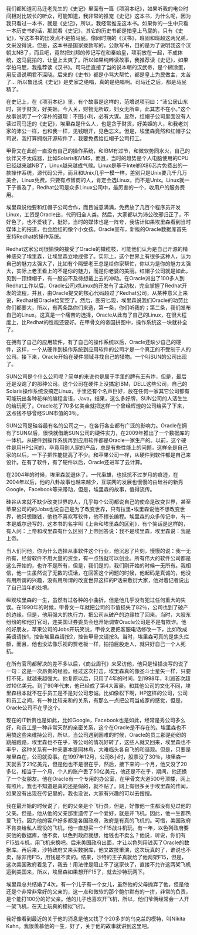 我们都知道司马迁老先生的《史记》里面有一篇《项羽本纪》，如果听我的电台时间相对比较长的听众，可能知道，我非常的推宠《史记》这本书，为什么呢，因为我只看过一本书，就是《史记》，所以，我经常推宠这本书。如果你的一生中只看一本历史书的话，那就看《史记》，其它的历史书都是拍皇上马屁的，只有《史记》，写这本书的出发点不是拍马屁。像同时期的《汉书》，班固和班超这两兄弟，文采没得说，但是，这本书是国家拨款写的，公款写书，目的是为了说明我这个汉朝太NB了，而且吧，竟然把刘邦的传记写在和秦始皇，项羽放在一起，不成体统，这马屁拍的，让皇上太爽了。所以如果纯粹读故事，我推荐读《史记》，如果学拍马屁，我推荐读《汉书》。司马迁直接了当的说本朝的汉武帝，是个糊涂蛋，用反语说明君不深晓。后来的《史书》都是小骂大帮忙，都是皇上为民做主，太苦了... 所以鲁迅说《史记》是史家之绝唱，真的是绝唱啊。司马迁之后，都是马屁精了。

在史记上，在《项羽本纪》里，有个故事是这样的，范增说项羽曰：“沛公居山东时，贪于财货，好美姬。今入关，财物无所取，妇女无所幸，此其志不在小。”这个故事说明了一个淳朴的道理：不图小利，必有大谋。显然，红帽子公司里面没有人读过司马迁的《史记》，埃里森是什么人，也是贪于财货，好美姬的人，和我老刘家的沛公一样，也和我一样，见钱眼开，见色忘义。但是，埃里森竟然和红帽子公司说，我打算拥抱开源软件了，我要免费给红帽子公司打工。

甲骨文在此前一直没有自己的操作系统，和IBM有过节，和微软势同水火，自己的伙伴又不太成器，比如Solaris和VMS，而且，当时的趋势是个人电脑使用的CPU已经越来越NB了，Linux越来越成气候。Linux是基于Intel的X86芯片免费出的一款操作系统，源代码公开，而且和Unix几乎一模一样，差别只是Unix要几千几万美金，Linux免费。只要有点智商的人，肯定会选Linux，而不是Unix。Linux就一下子普及了，Redhat公司是众多Linux公司中，最厉害的一个，收用户的服务费用。

埃里森说他要和红帽子公司合作，而且诚意满满，免费放了几百个程序员开发Linux，工资是Oracle出，代码归全人类。然后，大家都以为沛公改邪归正了，不好色了，也不爱钱了，挺好。当时的媒体也是一阵夸，我估计如果埃里森看到当时媒体上的报道，也会脸红的像个小女孩。Oracle宣布，新版的Oracle数据库首先支持Redhat的操作系统。

Redhat这家公司很愉快的接受了Oracle的橄榄枝，可能他们认为是自己开源的精神感染了埃里森，让埃里森立地成佛了。实际上，这个世界上有很多这种人，认为自己的魅力太强大了，比如有个隔壁老王总是给你家帮忙，你以为是你的魅力太强大，实际上老王看上的不是你的魅力，而是你老婆的美丽。红帽子公司就是如此，见到一顶绿帽子，有一股迫不及待想戴上去的冲动。在Oracle派出了100多人到Redhat工作以后，Oracle公司对Linux的开发有了主动权，完全掌握了Redhat开发的流程，并且，由Oracle提交的核心代码超过了Redhat公司，从某种意义上来说，Redhat被Oracle给架空了。然后，图穷匕现，埃里森说我们Oracle的功劳比你们都要大，所以，有两条路你们来选，第一条，你们听我的；第二条，我们发布自己的Linux。这真是一个痛苦的选择，Oracle从此有了自己的Linux，在很大程度上，比Redhat的性能还要好。在甲骨文的帝国拼图中，操作系统这一块就补全了。

在拥有了自己的应用软件，有了自己的操作系统以后，Oracle还缺少自己的硬件，这样，一个从硬件到操作系统到应用软件的公司才是一个真正的不受制于人的公司。接下来，Oracle开始在硬件领域寻找自己的猎物。一个叫SUN的公司出现了。

SUN公司是个什么公司呢？简单的来说也是属于手里的牌有王有炸，但是，最后还是没跑了的那种公司。这个公司在硬件上没搞定IBM，DELL这些公司，自己的Solaris操作系统没搞定Linux，手里还有个名声巨好，放在任何一家其它公司都有可能玩出各种花样的编程言语，Java，结果，这么多好牌，SUN公司的人活生生的给玩死了。Oracle花了70多亿美金就把这样一个曾经辉煌的公司给买了下来，这点钱不够曾经SUN市值的3％。

SUN公司是硅谷最有名的公司之一，在各行各业都有广泛的影响力。Oracle在拥有了SUN以后，很快就借助SUN公司的硬件实力，在2009年推出了一个数据库的一体机，从硬件到操作系统再到应用软件都是Oracle一家生产的。以前，这个硬件是用HP公司的，毕竟用别人家的产品，总是有些性能上的问题，这样全是自己家的以后，一下子把性能提高了不少。和苹果公司一样，从硬件到软件都是自己来设计。在有了软件，有了硬件以后，Oracle还进军了云计算。

在2004年的时候，埃里森就退休了。一代枭雄，也抵抗不过岁月的痕迹，在2004年以后，他的八卦故事也越来越少，互联网的发展也慢慢的由硅谷的新秀Google，Facebook等来带动，但是，埃里森的故事，值得流传。

硅谷从来就不缺少改变世界的人，几乎每个公司都说自己的使命是改变世界，甚至苹果公司的的Jobs也说自己是为了改变世界，只有拉里•埃里森说他不想改变世界，他只想赚钱，他也不喜欢写软件，他不擅长编程。埃里森的众多传记中，有一本是威尔逊写的，这本书的名字叫《上帝和埃里森的区别》，有个笑话是这样的，有人问：上帝和埃里森有什么区别？上帝回答说：我不是埃里森，埃里森说：我是上帝。

当人们问他，你为什么选择从事软件这个行业，他沉思了片刻，慢慢的说：我一无所有，经营软件不用大量的资金，有一点钱就可以创业。所有伟大的软件公司都是这么开始的，也许不是所有，但是，我们是的，我们刚开始的时候一无所有。我相信，他一生虽然说了无数的谎话，在回答这个问题的时候，他起码是真诚的，他没有用所谓的兴趣，没有用所谓的改变世界这样的P话来敷衍大家，他对着记者说出了自己当年的处境。

纵观埃里森的一生，虽然有过各种的小曲折，但是他几乎没有犯过任何重大的失误。在1990年的时候，甲骨文一年就把公司的市值损失了82％，公司也到了破产的边缘，但是，他用强大的执行力，把公司从破产的边缘拉了回来。当时，大股东纷纷的和他打官司，连美国证券委员会也开始调查Oracle公司是不是有欺诈。他的好朋友，苹果公司的Jobs开玩笑说，甲骨文要把客服电话修改一下，比如改成英语请按1，控告埃里森请按2，控告甲骨文请按3。当时，埃里森可真的是焦头烂额，而且，他也没法像乐视的贾老板一样，拍拍屁股走人，就只好自己一个人死抗。

在所有官司都解决的差不多以后，《商业周刊》来采访他，他只是轻描淡写的说了一句：这是一次昂贵的经验。经过这次打击，埃里森真的像圣斗士星矢一样，只要打不死，就越来越强大。他复原以后，只用了4年的时间，到1998年，利润首次超过10亿美元。到了90年代末，他已经成了第4大富豪。和其他公司的文化不同，埃里森根本就不在乎员工是不是对公司忠诚。比如像松下啊，HP这样的公司，公司和员工之间，有一种比较亲和的关系，有那么一点把公司当成家的感觉，但是，Oracle公司不在乎这个。

现在的IT新贵也是如此，比如Google，Facebook也是如此，经常是秀公司多么好，和员工是一种非常天然的亲密关系，这个在Oracle是不存在的。埃里森也不用搞这些来维持公司，所以，当公司遇到困难的时候，Oracle的员工那是纷纷的跳船跑路，埃里森也不在乎，等公司的情况好转了，这些人就又回来，埃里森也不丰乎，这种关系有一种夫妻本是同林鸟，大难临头各自飞的和谐观。但是，只要是埃里森在，公司就没事。在1997年12月，公司8小时，股票没了30％，埃里森一天就丢了21亿美元，但是他也不是很在乎，然后，接下来的一个月，他又没了20多亿，相当于一个月，个人的账户丢了50亿美元，他还是不在乎，期间，他还换了一个女朋友。他在Oracle有一个专用的办公室，在甲骨文大道500号顶楼，网上有照片，我也不知道是真的还是假的，就不贴了。网上有很多关于埃里森的传闻，如果没有出现在传记里的，我也没说，大家有兴趣的可以去搜搜。

我在最开始的时候说了，他的父亲是个飞行员，但是，好像他一生都没有见过他的父亲。但是，他从他的父亲那里遗传了一个爱好，就是开飞机。因此，他一生都热爱飞行。因为他的客户好多都是各国政府，政府是有真的飞机的。可惜，美国政府不肯卖给私人现役的飞机，他一直想买一个F15战斗机玩。有一年，以色列政府要买他的数据库，他不卖，以色列政府就想，给钱也不卖么？他说，听说，你们有F15战斗机，用飞机来换吧。后来美国政府出面，才让以色列用钱买了Oracle的数据库。再后来，沙特政府又来买数据库，他又故技重演，这次玩真的了，谁说也不卖，除非用F15，用钱是不卖的。结果，沙特的王子真就给了他两架F15，但是，这次美国政府着急了，我去！用法律是阻止不了这家伙了，直接不允许这两架飞机运到美国来，所以，埃里森如果想开F15了，就去沙特玩两下。

埃里森总共结婚了4次，有一个儿子有一个女儿，虽然他的父母抛弃了他，但是他还是个非常非常好的父亲的，这一点和微软的那个鲍尔默有的一拼，非常的负责，是个能打100分的好父亲。他的儿子也喜欢开飞机，所以，他们爷俩经常会一人开一架飞机，在天上玩真的模拟飞行。

我好像看到最近的关于他的消息是他又找了个20多岁的乌克兰的模特，叫Nikita Kahn。我很羡慕他的一生，好了，关于他的故事就讲到这里吧。
